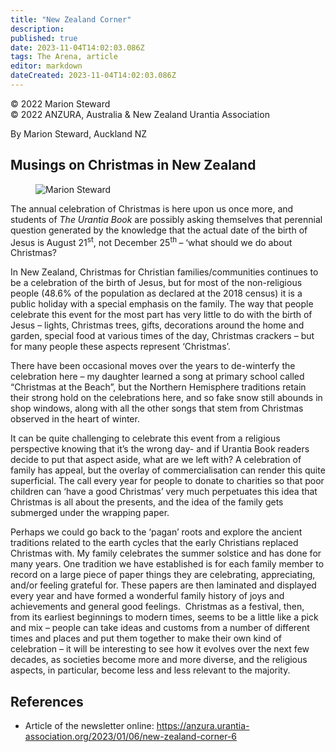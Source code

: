 ```yaml
---
title: "New Zealand Corner"
description: 
published: true
date: 2023-11-04T14:02:03.086Z
tags: The Arena, article
editor: markdown
dateCreated: 2023-11-04T14:02:03.086Z
---
```


<p class="v-card v-sheet theme--light gray lighten-3 px-2">© 2022 Marion Steward<br>© 2022 ANZURA, Australia & New Zealand Urantia Association</p>

By Marion Steward, Auckland NZ

## Musings on Christmas in New Zealand

<figure id="Figure_1" class="image urantiapedia image-style-align-left">
<img src="/image/article/The_Arena/Marion-NZ-corner-150x150.jpg" alt="Marion Steward">
</figure>

The annual celebration of Christmas is here upon us once more, and students of _The Urantia Book_ are possibly asking themselves that perennial question generated by the knowledge that the actual date of the birth of Jesus is August 21<sup>st</sup>, not December 25<sup>th </sup> – ‘what should we do about Christmas?

In New Zealand, Christmas for Christian families/communities continues to be a celebration of the birth of Jesus, but for most of the non-religious people (48.6% of the population as declared at the 2018 census) it is a public holiday with a special emphasis on the family. The way that people celebrate this event for the most part has very little to do with the birth of Jesus – lights, Christmas trees, gifts, decorations around the home and garden, special food at various times of the day, Christmas crackers – but for many people these aspects represent ‘Christmas’. 

There have been occasional moves over the years to de-winterfy the celebration here – my daughter learned a song at primary school called “Christmas at the Beach”, but the Northern Hemisphere traditions retain their strong hold on the celebrations here, and so fake snow still abounds in shop windows, along with all the other songs that stem from Christmas observed in the heart of winter.

It can be quite challenging to celebrate this event from a religious perspective knowing that it’s the wrong day- and if Urantia Book readers decide to put that aspect aside, what are we left with? A celebration of family has appeal, but the overlay of commercialisation can render this quite superficial. The call every year for people to donate to charities so that poor children can ‘have a good Christmas’ very much perpetuates this idea that Christmas is all about the presents, and the idea of the family gets submerged under the wrapping paper.

Perhaps we could go back to the ‘pagan’ roots and explore the ancient traditions related to the earth cycles that the early Christians replaced Christmas with. My family celebrates the summer solstice and has done for many years. One tradition we have established is for each family member to record on a large piece of paper things they are celebrating, appreciating, and/or feeling grateful for. These papers are then laminated and displayed every year and have formed a wonderful family history of joys and achievements and general good feelings.  Christmas as a festival, then, from its earliest beginnings to modern times, seems to be a little like a pick and mix – people can take ideas and customs from a number of different times and places and put them together to make their own kind of celebration – it will be interesting to see how it evolves over the next few decades, as societies become more and more diverse, and the religious aspects, in particular, become less and less relevant to the majority.
<br style="clear:both;"/>

## References

- Article of the newsletter online: https://anzura.urantia-association.org/2023/01/06/new-zealand-corner-6